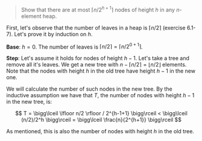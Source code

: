 > Show that there are at most $\lceil n/2^{h+1} \rceil$ nodes of height $h$ in
> any $n$-element heap.

First, let's observe that the number of leaves in a heap is $\lceil n/2 \rceil$
(exercise 6.1-7). Let's prove it by induction on $h$.

**Base**: $h = 0$. The number of leaves is $\lceil n/2 \rceil = \lceil n/2^{0+1} \rceil$.

**Step**: Let's assume it holds for nodes of height $h-1$. Let's take a tree
and remove all it's leaves. We get a new tree with $n - \lceil n/2 \rceil =
\lfloor n/2 \rfloor$ elements. Note that the nodes with height $h$ in the old
tree have height $h-1$ in the new one.

We will calculate the number of such nodes in the new tree.  By the inductive
assumption we have that $T$, the number of nodes with height $h-1$ in the new
tree, is:

$$ T = \bigg\lceil \lfloor n/2 \rfloor / 2^{h-1+1} \bigg\rceil
     < \bigg\lceil (n/2)/2^h \bigg\rceil
     = \bigg\lceil \frac{n}{2^{h+1}} \bigg\rceil $$

As mentioned, this is also the number of nodes with height $h$ in the old tree.
